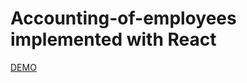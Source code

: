 # Accounting-of-employees implemented with React
[DEMO](https://illia-sosnytskyi.github.io/Accounting-of-employees/)


